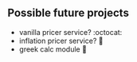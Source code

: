 ## Possible future projects
   * vanilla pricer service? :octocat:
   * inflation pricer service? :camel:
   * greek calc module :metal:
  
